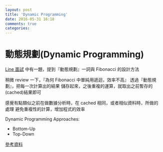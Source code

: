 ```yaml
---
layout: post
title: 'Dynamic Programming'
date: 2016-05-31 16:18
comments: true
categories: 
---
```

# 動態規劃(Dynamic Programming)

[Line 面試](http://wangyung.blogspot.tw/2016/05/blog-post.html?utm_content=bufferd71fd&utm_medium=social&utm_source=facebook.com&utm_campaign=buffer)
中有一題，提到『動態規劃』一詞與 Fibonacci 的設計方法

稍微 review 一下，『為何 Fibonacci 中單純用遞迴，效率不高』
透過『動態規劃』，把每一次計算出的結果 儲存起來，之後重複的運算，就取出之前暫存的(cached)結果即可

感覺有點類似之前在做數據分析時，在 cached 相同，或者相似資料時，所做的處理
避免重複性的計算，增加程式的效率

Dynamic Programming Approaches:
- Bottom-Up
- Top-Down

[參考資料](http://algorithms.tutorialhorizon.com/introduction-to-dynamic-programming-fibonacci-series/)